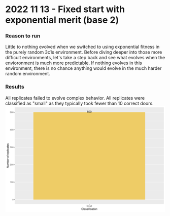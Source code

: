 # 2022 11 13 - Fixed start with exponential merit (base 2)

### Reason to run

Little to nothing evolved when we switched to using exponential fitness in the purely random 3c1s environment. 
Before diving deeper into those more difficult environments, let's take a step back and see what evolves when the envioronment is much more predictable.
If nothing evolves in this environment, there is no chance anything would evolve in the much harder random environment. 


### Results

All replicates failed to evolve complex behavior. All replicates were classified as "small" as they typically took fewer than 10 correct doors. 
![](https://github.com/FergusonAJ/replaying_evolution_of_learning/blob/main/experiments/exploration/2022_11_13__exp_fixed_start_2/shared_images/final_dom_classification.png?raw=true)
